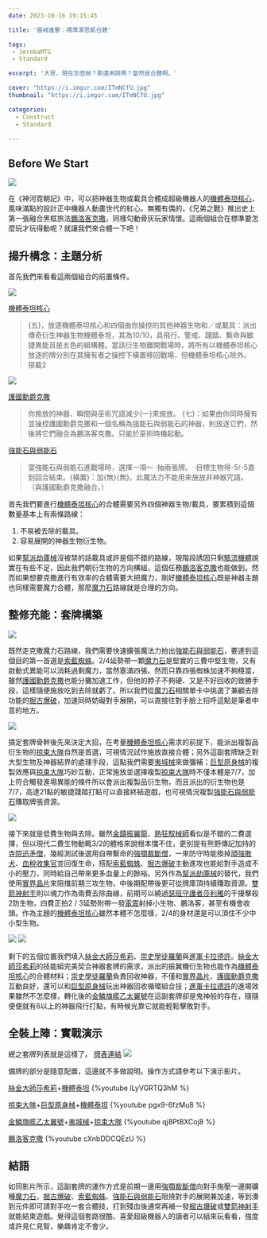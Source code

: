 ```yaml
---
date: 2023-10-16 19:15:45

title: '器械進擊：標準潔思凱合體'

tags: 
 - JerobaMTG
 - Standard

excerpt: '大哥，現在怎麼辦？那還用說嗎？當然是合體啊。'

cover: "https://i.imgur.com/ITmNCfU.jpg"
thumbnail: "https://i.imgur.com/ITmNCfU.jpg"

categories:
  - Construct
  - Standard

---
```


## Before We Start

![](https://i.imgur.com/cAO2PuS.png)

在《神河霓朝記》中，可以把神器生物或載具合體成超級機器人的[機體泰坦核心](https://cards.scryfall.io/large/front/7/b/7bdbba95-a743-4686-9070-096a5f73e3cd.jpg)，風味滿點的設計正中機器人動畫世代的紅心。無獨有偶的，《兄弟之戰》推出史上第一張融合黑框旅法[鵬洛客克撒](https://cards.scryfall.io/large/front/4/0/40a01679-3224-427e-bd1d-b797b0ab68b7.jpg)，同樣勾動骨灰玩家情懷。這兩個組合在標準要怎麼玩才玩得動呢？就讓我們來合體一下吧！


## 揚升構念：主題分析

首先我們來看看這兩個組合的前置條件。

![](https://i.imgur.com/T8Y7i3D.png)

[機體泰坦核心](https://cards.scryfall.io/large/front/7/b/7bdbba95-a743-4686-9070-096a5f73e3cd.jpg)

> {五}，放逐機體泰坦核心和四個由你操控的其他神器生物和／或載具：派出傳奇衍生神器生物機體泰坦，其為10/10，具飛行、警戒、踐踏、繫命與敏捷異能且是五色的組構體。當該衍生物離開戰場時，將所有以機體泰坦核心放逐的牌分別在其擁有者之操控下橫置移回戰場，但機體泰坦核心除外。
> 搭載2

![](https://i.imgur.com/8NRYGGY.png)

[護國勳爵克撒](https://cards.scryfall.io/large/front/8/a/8aefe8bd-216a-4ec1-9362-3f9dbf7fd083.jpg)

>你施放的神器、瞬間與巫術咒語減少{一}來施放。
>{七}：如果由你同時擁有並操控護國勳爵克撒和一個名稱為強能石與弱能石的神器，則放逐它們，然後將它們融合為鵬洛客克撒。只能於巫術時機起動。

[強能石與弱能石](https://cards.scryfall.io/large/front/0/2/02aea379-b444-46a3-82f4-3038f698d4f4.jpg)

>當強能石與弱能石進戰場時，選擇一項～
>‧抽兩張牌。
>‧目標生物得-5/-5直到回合結束。{橫置}：加{無}{無}。此魔法力不能用來施放非神器咒語。
>（與護國勳爵克撒融合。）

首先我們要進行[機體泰坦核心](https://cards.scryfall.io/large/front/7/b/7bdbba95-a743-4686-9070-096a5f73e3cd.jpg)的合體需要另外四個神器生物/載具，要累積到這個數量基本上有兩條路線：

1. 不易被去除的載具。
2. 容易展開的神器生物衍生物。

如果[幫派劫庫械](https://cards.scryfall.io/large/front/a/c/acf3f766-f92a-4975-a56d-3647d2f30e7b.jpg)沒被禁的話載具或許是個不錯的路線，現階段誘因只剩[駭流機體](https://cards.scryfall.io/large/front/2/e/2eceedd0-7d2c-47b4-ac35-d4e513594b65.jpg)說實在有些不足，因此我們朝衍生物的方向構組，這個任務[鵬洛客克撒](https://cards.scryfall.io/large/front/4/0/40a01679-3224-427e-bd1d-b797b0ab68b7.jpg)也能做到。然而如果想要克撒進行有效率的合體需要大把魔力，剛好[機體泰坦核心](https://cards.scryfall.io/large/front/7/b/7bdbba95-a743-4686-9070-096a5f73e3cd.jpg)既是神器主題也同樣需要魔力合體，那麼[魔力石](https://cards.scryfall.io/large/front/d/4/d45fe4b6-aeaf-4f84-b660-c7b482ed8512.jpg)路線就是合理的方向。


## 整修充能：套牌構築

![](https://i.imgur.com/5qBltVs.png)

既然走克撒魔力石路線，我們需要快速擴張魔法力拍出[強能石與弱能石](https://cards.scryfall.io/large/front/0/2/02aea379-b444-46a3-82f4-3038f698d4f4.jpg)，要達到這個目的第一首選是[索藍蜘蛛](https://cards.scryfall.io/large/front/e/7/e72e0ddb-3dd4-4db3-aa05-dec8691432a0.jpg)。2/4延勢帶一顆[魔力石](https://cards.scryfall.io/large/front/d/4/d45fe4b6-aeaf-4f84-b660-c7b482ed8512.jpg)是堅實的三費中堅生物，又有啟動式異能可以消耗過剩魔力，當然塞滿四張。然而只靠四張蜘蛛加速不夠穩當，雖然[護國勳爵克撒](https://cards.scryfall.io/large/front/8/a/8aefe8bd-216a-4ec1-9362-3f9dbf7fd083.jpg)也能分攤加速工作，但他的脖子不夠硬、又是不好回收的致勝手段，這樣隨便施放吃到去除就虧了。所以我們從[魔力石](https://cards.scryfall.io/large/front/d/4/d45fe4b6-aeaf-4f84-b660-c7b482ed8512.jpg)相關單卡中挑選了兼顧去除功能的[掘古爆破](https://cards.scryfall.io/large/front/a/1/a169612e-f5de-4653-bc31-9ede8c5bdc75.jpg)，加速同時妨礙對手展開，可以直接往對手臉上招呼這點是筆者中意的地方。

![](https://i.imgur.com/yRXs3N2.png)

搞定套牌骨幹後先來決定大招，在考量[機體泰坦核心](https://cards.scryfall.io/large/front/7/b/7bdbba95-a743-4686-9070-096a5f73e3cd.jpg)需求的前提下，能派出複製品衍生物的[掠束大隊](https://cards.scryfall.io/large/front/3/8/38fc1715-4ddb-4404-83c6-0b8a61922578.jpg)自然是首選，可視情況試作施放直接合體；另外這副套牌缺乏對大型生物及神器結界的處理手段，這點我們需要[夷城械](https://cards.scryfall.io/large/front/6/7/67a87278-4c82-4056-8354-253d86b0ef3d.jpg)來做彌補；[巨型原身械](https://cards.scryfall.io/large/front/4/2/420f0b81-8b87-4854-9dc4-6da84cc38623.jpg)的複製效應與[掠束大隊](https://cards.scryfall.io/large/front/3/8/38fc1715-4ddb-4404-83c6-0b8a61922578.jpg)巧妙互動，正常施放並選擇複製[掠束大隊](https://cards.scryfall.io/large/front/6/7/67a87278-4c82-4056-8354-253d86b0ef3d.jpg)時不僅本體是7/7，加上符合觸發進場異能的條件所以會派出複製品衍生物，而且派出的衍生物也是7/7，高達21點的敏捷踐踏打點可以直接終結遊戲，也可視情況複製[強能石與弱能石](https://cards.scryfall.io/large/front/0/2/02aea379-b444-46a3-82f4-3038f698d4f4.jpg)賺取牌張資源。

![](https://i.imgur.com/oGufM93.png)

接下來就是低費生物與去除。雖然[金鑄振翼龍](https://cards.scryfall.io/large/front/6/9/6917d51b-eb61-4e7e-8336-8b4adf8d1e39.jpg)、[熱狂馭械師](https://cards.scryfall.io/large/front/e/3/e3ee628c-10e2-4aa4-ac1e-0884ddd00786.jpg)看似是不錯的二費選擇，但以現代二費生物動輒3/2的體格來說根本擋不住，更別提有熊野傳記加持的[寺院迅矛僧](https://cards.scryfall.io/large/front/d/6/d6bfa227-4309-40ed-952c-279595eab17e.jpg)，幾經測試後選用自帶繫命的[強顎裁斷僧](https://cards.scryfall.io/large/front/5/4/544a707d-4090-4a74-91aa-60fbd8a4ae96.jpg)，一來防守時能換掉[頑強敗犬](https://cards.scryfall.io/large/front/a/9/a9834ca7-fc8e-43d3-b348-a817ef9f1cf3.jpg)、[血稅收集官](https://cards.scryfall.io/large/front/7/9/79dc5835-0310-4a7a-b449-de6fe0905bbd.jpg)並回復生命，搭配[索藍蜘蛛](https://cards.scryfall.io/large/front/e/7/e72e0ddb-3dd4-4db3-aa05-dec8691432a0.jpg)、[掘古爆破](https://cards.scryfall.io/large/front/a/1/a169612e-f5de-4653-bc31-9ede8c5bdc75.jpg)主動進攻也能給對手造成不小的壓力，同時給自己帶來更多血量上的餘裕。另外作為[幫派劫庫械](https://cards.scryfall.io/large/front/a/c/acf3f766-f92a-4975-a56d-3647d2f30e7b.jpg)的替代，我們使用[實界晶片](https://cards.scryfall.io/large/front/f/e/fea3088a-b9a0-4396-a03e-e67416392774.jpg)來阻擋前期三攻生物，中後期配帶後更可從牌庫頂持續賺取資源。[雙箭神射手](https://cards.scryfall.io/large/front/5/0/5026b875-40db-4379-be45-127dd30bd01f.jpg)則以魂力作為兩費去除曲線，前期可以繞過[瑟班守護者莎利雅](https://cards.scryfall.io/large/front/e/a/eab064c0-c15a-4f2d-bf9b-a5501467dfac.jpg)的干擾擊殺2防生物，四費正拍2 / 3延勢附帶一發[電震](https://cards.scryfall.io/large/front/9/c/9ceb4dfc-48b0-4fac-81f5-2322ea4aef81.jpg)射掉小生物、鵬洛客，甚至有機會收頭。作為主題的[機體泰坦核心](https://cards.scryfall.io/large/front/7/b/7bdbba95-a743-4686-9070-096a5f73e3cd.jpg)雖然本體不怎麼樣，2/4的身材還是可以頂住不少中小型生物。

![](https://i.imgur.com/D7v5dVN.png)
![](https://i.imgur.com/Hvi16I8.png)

剩下的五個位置我們填入[絲金大師莎希莉](https://cards.scryfall.io/large/front/a/3/a3657562-323c-40d0-a261-d029ed549695.jpg)、[崇史學徒羅蘭](https://cards.scryfall.io/large/front/9/9/9998f898-1f08-481b-8505-b890f0fec5e0.jpg)與[進軍卡拉德許](https://cards.scryfall.io/large/front/4/f/4f7231f6-8adc-4a68-9984-e56b974c087b.jpg)。[絲金大師莎希莉](https://cards.scryfall.io/large/front/a/3/a3657562-323c-40d0-a261-d029ed549695.jpg)的技能組完美契合神器套牌的需求，派出的振翼機衍生物也能作為[機體泰坦核心](https://cards.scryfall.io/large/front/7/b/7bdbba95-a743-4686-9070-096a5f73e3cd.jpg)的合體材料；[崇史學徒羅蘭](https://cards.scryfall.io/large/front/9/9/9998f898-1f08-481b-8505-b890f0fec5e0.jpg)負責回收神器，不僅和[實界晶片](https://cards.scryfall.io/large/front/f/e/fea3088a-b9a0-4396-a03e-e67416392774.jpg)、[護國勳爵克撒](https://cards.scryfall.io/large/front/8/a/8aefe8bd-216a-4ec1-9362-3f9dbf7fd083.jpg)互動良好，還可以和[巨型原身械](https://cards.scryfall.io/large/front/4/2/420f0b81-8b87-4854-9dc4-6da84cc38623.jpg)玩出神器回收循環組合技；[進軍卡拉德許](https://cards.scryfall.io/large/front/4/f/4f7231f6-8adc-4a68-9984-e56b974c087b.jpg)的進場效果雖然不怎麼樣，轉化後的[金鱗旗艦乙太翼號](https://cards.scryfall.io/large/back/4/f/4f7231f6-8adc-4a68-9984-e56b974c087b.jpg)在這副套牌卻是鬼神般的存在，隨隨便便就有6以上的神器飛行打點，有時候光靠它就能輕鬆擊敗對手。


## 全裝上陣：實戰演示

總之套牌列表就是這樣了。
[牌表連結](https://www.mtggoldfish.com/deck/5903710#paper)
![](https://i.imgur.com/aiiY4Oe.png)

備牌的部分是隨意配置，這邊就不多做說明。操作方式請參考以下演示影片。

[絲金大師莎希莉](https://cards.scryfall.io/large/front/a/3/a3657562-323c-40d0-a261-d029ed549695.jpg)+[機體泰坦](https://cards.scryfall.io/large/front/0/2/0281825d-9d38-4b56-b522-a8d3cf8c77c9.jpg)
{%youtube lLyVGRTQ3hM %}

[掠束大隊](https://cards.scryfall.io/large/front/3/8/38fc1715-4ddb-4404-83c6-0b8a61922578.jpg)+[巨型原身械](https://cards.scryfall.io/large/front/4/2/420f0b81-8b87-4854-9dc4-6da84cc38623.jpg)+[機體泰坦](https://cards.scryfall.io/large/front/0/2/0281825d-9d38-4b56-b522-a8d3cf8c77c9.jpg)
{%youtube pgx9-6fzMu8 %}

[金鱗旗艦乙太翼號](https://cards.scryfall.io/large/back/4/f/4f7231f6-8adc-4a68-9984-e56b974c087b.jpg)+[夷城械](https://cards.scryfall.io/large/front/6/7/67a87278-4c82-4056-8354-253d86b0ef3d.jpg)+[掠束大隊](https://cards.scryfall.io/large/front/3/8/38fc1715-4ddb-4404-83c6-0b8a61922578.jpg)
{%youtube qj8PtBXCoj8 %}

[鵬洛客克撒](https://cards.scryfall.io/large/front/4/0/40a01679-3224-427e-bd1d-b797b0ab68b7.jpg)
{%youtube cXnbDDCQEzU %}


## 結語

如同影片所示，這副套牌的運作方式是前期一邊用[強顎裁斷僧](https://cards.scryfall.io/large/front/5/4/544a707d-4090-4a74-91aa-60fbd8a4ae96.jpg)向對手施壓一邊開礦種[魔力石](https://cards.scryfall.io/large/front/d/4/d45fe4b6-aeaf-4f84-b660-c7b482ed8512.jpg)，[掘古爆破](https://cards.scryfall.io/large/front/a/1/a169612e-f5de-4653-bc31-9ede8c5bdc75.jpg)、[索藍蜘蛛](https://cards.scryfall.io/large/front/e/7/e72e0ddb-3dd4-4db3-aa05-dec8691432a0.jpg)、[強能石與弱能石](https://cards.scryfall.io/large/front/0/2/02aea379-b444-46a3-82f4-3038f698d4f4.jpg)阻撓對手的展開兼加速，等到湊到元件即可請對手吃一套合體技，打到殘血後通常再補一發[掘古爆破](https://cards.scryfall.io/large/front/a/1/a169612e-f5de-4653-bc31-9ede8c5bdc75.jpg)或[雙箭神射手](https://cards.scryfall.io/large/front/5/0/5026b875-40db-4379-be45-127dd30bd01f.jpg)就能結束遊戲。覺得這個套路很酷、喜愛超級機器人的讀者可以組來玩看看，強度或許見仁見智，樂趣肯定不會少。
